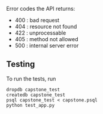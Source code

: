 Error codes the API returns:
- 400 : bad request
- 404 : resource not found
- 422 : unprocessable
- 405 : method not allowed
- 500 : internal server error

## Testing
To run the tests, run
```
dropdb capstone_test
createdb capstone_test
psql capstone_test < capstone.psql
python test_app.py
```